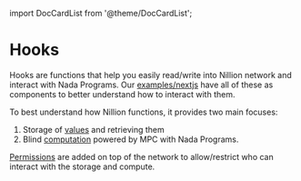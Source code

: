 import DocCardList from '@theme/DocCardList';

# Hooks
Hooks are functions that help you easily read/write into Nillion network and interact with Nada Programs. Our [examples/nextjs](https://github.com/NillionNetwork/client-ts/tree/main/examples-nextjs) have all of these as components to better understand how to interact with them.

To best understand how Nillion functions, it provides two main focuses:
1. Storage of [values](./js-client-hooks-values.md) and retrieving them
2. Blind [computation](./js-client-hooks-compute.md) powered by MPC with Nada Programs. 

[Permissions](./js-client-hooks-permissions.md) are added on top of the network to allow/restrict who can interact with the storage and compute. 

<DocCardList/>